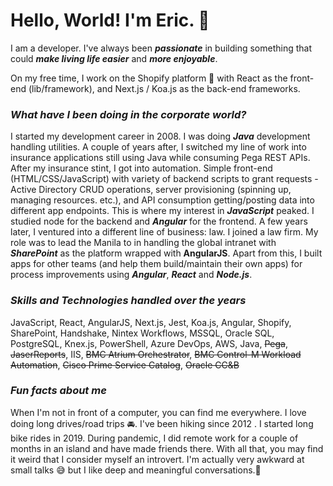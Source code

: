 # Hello, World! I'm Eric. 👋

I am a developer. I've always been ***passionate*** in building something that could ***make living life easier*** and ***more enjoyable***.

On my free time, I work on the Shopify platform 🛒 with React as the front-end (lib/framework), and Next.js / Koa.js as the back-end frameworks.

### *What have I been doing in the corporate world?*

I started my development career in 2008. I was doing ***Java*** development handling utilities. A couple of years after, I switched my line of work into insurance applications still using Java while consuming Pega REST APIs. After my insurance stint, I got into automation. Simple front-end (HTML/CSS/JavaScript) with variety of backend scripts to grant requests - Active Directory CRUD operations, server provisioning (spinning up, managing resources. etc.), and API consumption getting/posting data into different app endpoints. This is where my interest in ***JavaScript*** peaked. I studied node for the backend and ***Angular*** for the frontend. A few years later, I ventured into a different line of business: law. I joined a law firm. My role was to lead the Manila to in handling the global intranet with ***SharePoint*** as the platform wrapped with **AngularJS**. Apart from this, I built apps for other teams (and help them build/maintain their own apps) for process improvements using ***Angular***, ***React*** and ***Node.js***.

### *Skills and Technologies handled over the years*

JavaScript, React, AngularJS, Next.js, Jest, Koa.js, Angular, Shopify, SharePoint, Handshake, Nintex Workflows, MSSQL, Oracle SQL, PostgreSQL, Knex.js, PowerShell, Azure DevOps, AWS, Java, ~~Pega~~, ~~JaserReports~~, IIS, ~~BMC Atrium Orchestrator~~, ~~BMC Control-M Workload Automation~~, ~~Cisco Prime Service Catalog~~, ~~Oracle CC&B~~

<!--
**ericute/ericute** is a ✨ _special_ ✨ repository because its `README.md` (this file) appears on your GitHub profile.

Here are some ideas to get you started:

- 🔭 I’m currently working on ...
- 🌱 I’m currently learning ...
- 👯 I’m looking to collaborate on ...
- 🤔 I’m looking for help with ...
- 💬 Ask me about ...
- 📫 How to reach me: ...
- 😄 Pronouns: ...
- ⚡ Fun fact: ...
-->

### *Fun facts about me*

When I'm not in front of a computer, you can find me everywhere. I love doing long drives/road trips 🚘. I've been hiking since 2012 . I started long bike rides in 2019. During pandemic, I did remote work for a couple of months in an island and have made friends there. With all that, you may find it weird that I consider myself an introvert. I'm actually very awkward at small talks 😅 but I like deep and meaningful conversations.🤩

